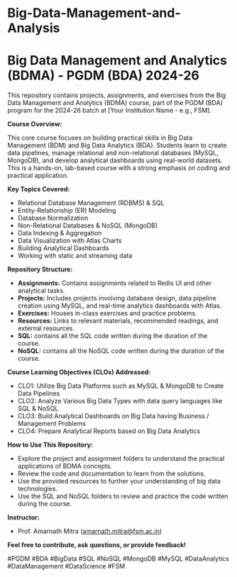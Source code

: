 # Big-Data-Management-and-Analysis
# Big Data Management and Analytics (BDMA) - PGDM (BDA) 2024-26

This repository contains projects, assignments, and exercises from the Big Data Management and Analytics (BDMA) course, part of the PGDM (BDA) program for the 2024-26 batch at [Your Institution Name - e.g., FSM].

**Course Overview:**

This core course focuses on building practical skills in Big Data Management (BDM) and Big Data Analytics (BDA). Students learn to create data pipelines, manage relational and non-relational databases (MySQL, MongoDB), and develop analytical dashboards using real-world datasets. This is a hands-on, lab-based course with a strong emphasis on coding and practical application.

**Key Topics Covered:**

* Relational Database Management (RDBMS) & SQL
* Entity-Relationship (ER) Modeling
* Database Normalization
* Non-Relational Databases & NoSQL (MongoDB)
* Data Indexing & Aggregation
* Data Visualization with Atlas Charts
* Building Analytical Dashboards
* Working with static and streaming data

**Repository Structure:**

* **Assignments:** Contains assignments related to Redis UI and other analytical tasks.
* **Projects:** Includes projects involving database design, data pipeline creation using MySQL, and real-time analytics dashboards with Atlas.
* **Exercises:** Houses in-class exercises and practice problems.
* **Resources:** Links to relevant materials, recommended readings, and external resources.
* **SQL:** contains all the SQL code written during the duration of the course.
* **NoSQL:** contains all the NoSQL code written during the duration of the course.

**Course Learning Objectives (CLOs) Addressed:**

* CLO1: Utilize Big Data Platforms such as MySQL & MongoDB to Create Data Pipelines
* CLO2: Analyze Various Big Data Types with data query languages like SQL & NoSQL
* CLO3: Build Analytical Dashboards on Big Data having Business / Management Problems
* CLO4: Prepare Analytical Reports based on Big Data Analytics

**How to Use This Repository:**

* Explore the project and assignment folders to understand the practical applications of BDMA concepts.
* Review the code and documentation to learn from the solutions.
* Use the provided resources to further your understanding of big data technologies.
* Use the SQL and NoSQL folders to review and practice the code written during the course.

**Instructor:**

* Prof. Amarnath Mitra (amarnath.mitra@fsm.ac.in)

**Feel free to contribute, ask questions, or provide feedback!**

#PGDM #BDA #BigData #SQL #NoSQL #MongoDB #MySQL #DataAnalytics #DataManagement #DataScience #FSM
